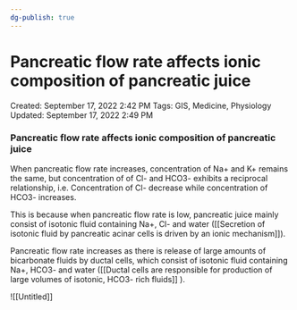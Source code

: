 ```yaml
---
dg-publish: true
---
```


# Pancreatic flow rate affects ionic composition of pancreatic juice

Created: September 17, 2022 2:42 PM
Tags: GIS, Medicine, Physiology
Updated: September 17, 2022 2:49 PM

### Pancreatic flow rate affects ionic composition of pancreatic juice

When pancreatic flow rate increases, concentration of Na+ and K+ remains the same, but concentration of of Cl- and HCO3- exhibits a reciprocal relationship, i.e. Concentration of Cl- decrease while concentration of HCO3- increases.

This is because when pancreatic flow rate is low, pancreatic juice mainly consist of isotonic fluid containing Na+, Cl- and water ([[Secretion of isotonic fluid by pancreatic acinar cells is driven by an ionic mechanism]]). 

Pancreatic flow rate increases as there is release of large amounts of bicarbonate fluids by ductal cells, which consist of isotonic fluid containing Na+, HCO3- and water ([[Ductal cells are responsible for production of large volumes of isotonic, HCO3- rich fluids]] ).

![[Untitled]]